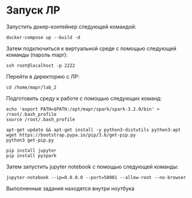 # Запуск ЛР
Запустить докер-контейнер следующей командой:
```
docker-compose up --build -d
```
Затем подключиться к виртуальной среде с помощью следующей команды (пароль mapr):
```
ssh root@localhost -p 2222
```
Перейти в директорию с ЛР:
```
cd /home/mapr/lab_2
```

Подготовить среду к работе с помощью следующих команд:
```
echo 'export PATH=$PATH:/opt/mapr/spark/spark-3.2.0/bin' > /root/.bash_profile
source /root/.bash_profile
```
```
apt-get update && apt-get install -y python3-distutils python3-apt
wget https://bootstrap.pypa.io/pip/3.6/get-pip.py
python3 get-pip.py
```
```
pip install jupyter
pip install pyspark
```
Затем запустить jupyter notebook с помощью следующей команды:
```
jupyter-notebook --ip=0.0.0.0 --port=50001 --allow-root --no-browser
```
Выполненные задания находятся внутри ноутбука
